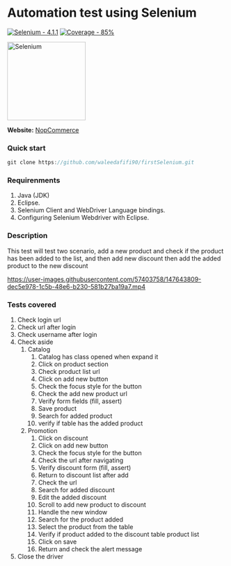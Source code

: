 # Automation test using Selenium
[![Selenium - 4.1.1](https://img.shields.io/badge/Selenium-4.1.1-2ea44f)](https://)
[![Coverage - 85%](https://img.shields.io/badge/Coverage-85-2D4263)](https://)

<a href="https://selenium.dev"><img src="https://selenium.dev/images/selenium_logo_square_green.png" width="180" alt="Selenium"/></a>

**Website:** [NopCommerce](https://admin-demo.nopcommerce.com/)

### Quick start
```Java
git clone https://github.com/waleedafifi90/firstSelenium.git
```

### Requirenments
1. Java (JDK)
2. Eclipse.
3. Selenium Client and WebDriver Language bindings.
4. Configuring Selenium Webdriver with Eclipse.

### Description
This test will test two scenario, add a new product and check if the product has been added to the list, and then add new discount then add the added product to the new discount

https://user-images.githubusercontent.com/57403758/147643809-dec5e978-1c5b-48e6-b230-581b27ba19a7.mp4

### Tests covered
1. Check login url
2. Check url after login
3. Check username after login
4. Check aside 
   1. Catalog
      1. Catalog has class opened when expand it
      2. Click on product section
      3. Check product list url
      4. Click on add new button
      5. Check the focus style for the button
      6. Check the add new product url
      7. Verify form fields (fill, assert)
      8. Save product
      9. Search for added product
      10. verify if table has the added product
    1.  Promotion
          1. Click on discount
          2. Click on add new button
          3. Check the focus style for the button
          4. Check the url after navigating
          5. Verify discount form (fill, assert)
          6. Return to discount list after add
          7. Check the url
          8. Search for added discount
          9. Edit the added discount
          10. Scroll to add new product to discount
          11. Handle the new window
          12. Search for the product added
          13. Select the product from the table
          14. Verify if product added to the discount table product list
          15. Click on save
          16. Return and check the alert message
5. Close the driver
